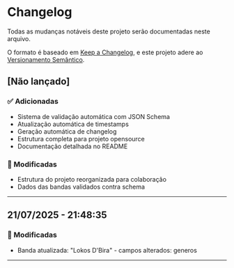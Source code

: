 # Changelog

Todas as mudanças notáveis deste projeto serão documentadas neste arquivo.

O formato é baseado em [Keep a Changelog](https://keepachangelog.com/pt-BR/1.0.0/),
e este projeto adere ao [Versionamento Semântico](https://semver.org/lang/pt-BR/).

## [Não lançado]

### ✅ Adicionadas

- Sistema de validação automática com JSON Schema
- Atualização automática de timestamps
- Geração automática de changelog
- Estrutura completa para projeto opensource
- Documentação detalhada no README

### 🔄 Modificadas

- Estrutura do projeto reorganizada para colaboração
- Dados das bandas validados contra schema

---
## 21/07/2025 - 21:48:35

### 🔄 Modificadas
- Banda atualizada: "Lokos D'Bira" - campos alterados: generos

---

